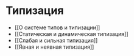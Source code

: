 # Типизация
- [[О системе типов и типизации]]
- [[Статическая и динамическая типизация]]
- [[Слабая и сильная типизация]]
- [[Явная и неявная типизация]]
